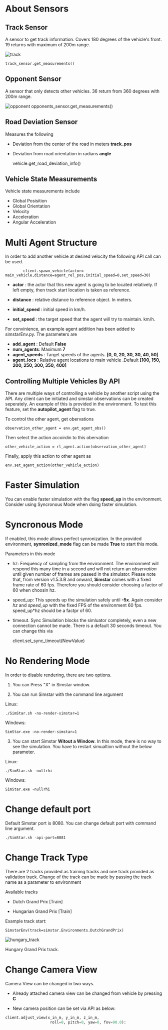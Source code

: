 # About Sensors

## Track Sensor

A sensor to get track information. Covers 180 degrees of the vehicle's front. 19 returns with maximum of 200m range. 

![track](PythonAPI/img/track.png)

    track_sensor.get_measurements()

## Opponent Sensor

A sensor that only detects other vehicles. 36 return from 360 degrees with 200m range. 

![opponent](PythonAPI/img/opponent.png)
    opponents_sensor.get_measurements()

## Road Deviation Sensor

Measures the following

- Deviation from the center of the road in meters **track_pos**

- Deviation from road orientation in radians **angle**


    vehicle.get_road_deviation_info()

## Vehicle State Measurements

Vehicle state measurements include

- Global Posisition
- Global Orientation
- Velocity
- Acceleration
- Angular Acceleration


# Multi Agent Structure

In order to add another vehicle at desired velocity the following API call can be used. 


            client.spawn_vehicle(actor= main_vehicle,distance=agent_rel_pos,initial_speed=0,set_speed=30)


- **actor** : the actor that this new agent is going to be located relatively. If left empty, then track start location is taken as reference. 

- **distance** : relative distance to reference object. In meters.

- **initial_speed** : initial speed in km/h.

- **set_speed** : the target speed that the agent will try to maintain. km/h.

For convinience, an example agent addition has been added to simstarEnv.py. The parameters are 
 - **add_agent** : Default **False**
 - **num_agents**: Maximum **7**
 - **agent_speeds** : Target speeds of the agents.  **[0,     0,   20,      30,   30, 40,   50]**
 - **agent_locs** : Relative agent locations to main vehicle .Default **[100,  150,   200,  250,  300, 350, 400]**

## Controlling Multiple Vehicles By API

There are multiple ways of controlling a vehicle by another script using the API. Any client can be initiated and simstar observations can be created seperately. An example of this is provided in the environment. To test this feature, set the **autopilot_agent** flag to true. 

To control the other agent, get obervations

    observation_other_agent = env.get_agent_obs()

Then select the action accoirdin to this obervation

    other_vehicle_action = rl_agent.action(observation_other_agent)

Finally, apply this action to other agent as 

    env.set_agent_action(other_vehicle_action)

# Faster Simulation

You can enable faster simulation with the flag **speed_up** in the environment. Consider using Syncronous Mode when doing faster simulation.


# Syncronous Mode

If enabled, this mode allows perfect synronization. In the provided environment, **synronized_mode** flag can be made **True** to start this mode. 

Parameters in this mode 

- hz: Frequency of sampling from the environment. The environment will respond this many time in a second and will not return an _observation_ until given number of frames are paseed in the simulator. Please note that, from version v1.5.3.B and onward, **Simstar** comes with a fixed frame rate of 60 fps. Therefore you should consider choosing a factor of 60 when choosin hz. 

- speed_up: This speeds up the simulation safely until **-5x**. Again consider _hz_ and *speed_up* with the fixed FPS of the environment 60 fps. speed_up*hz should be a factpr of 60.  

- timeout. Sync Simulation blocks the simluator completely, even a new connection cannot be made. There is a default 30 seconds timeout. You can change this via

    client.set_sync_timeout(NewValue)
    
# No Rendering Mode

In order to disable rendering, there are two options. 

1. You can Press "X" in Simstar window. 

2. You can run Simstar with the command line argument

Linux:

    ./SimStar.sh -no-render-simstar=1

Windows:

    SimStar.exe -no-render-simstar=1

3. You can start Simstar **Witout a Window**. In this mode, there is no way to see the simulation. You have to restart simualtion without the below parameter. 
    
Linux:

    ./SimStar.sh -nullrhi

Windows:

    SimStar.exe -nullrhi


# Change default port

Default Simstar port is 8080. You can change default port with command line argument.

    ./SimStar.sh -api-port=8081

# Change Track Type

There are 2 tracks provided as training tracks and one track provided as validation track. Change of the track can be made by passing the track name as a parameter to environment

Available tracks

- Dutch Grand Prix [Train]

- Hungarian Grand Prix [Train]

Example track start:

    SimstarEnv(track=simstar.Environments.DutchGrandPrix)


![hungary_track](PythonAPI/img/hungary.png)

Hungary Grand Prix track. 


# Change Camera View

Camera View can be changed in two ways.

- Already attached camera view can be changed from vehicle by pressing **C**

- New camera position can be set via API as below: 

```python
client.adjust_view(x_in_m, y_in_m, z_in_m, 
                    roll=0, pitch=0, yaw=0, fov=90.0):
```


